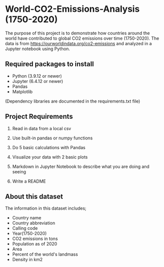 # World-CO2-Emissions-Analysis (1750-2020)

The purpose of this project is to demonstrate how countries around the world have contributed to global CO2 emissions over time (1750-2020). The data is from https://ourworldindata.org/co2-emissions and analyzed in a Jupyter notebook using Python.

## Required packages to install

- Python (3.9.12 or newer)
- Jupyter (6.4.12 or newer)
- Pandas
- Matplotlib

(Dependency libraries are documented in the requirements.txt file)

## Project Requirements

1. Read in data from a local csv

2. Use built-in pandas or numpy functions

3. Do 5 basic calculations with Pandas

4. Visualize your data with 2 basic plots

5. Markdown in Jupyter Notebook to describe what you are doing and seeing

6. Write a README

## About this dataset

The information in this dataset includes;

- Country name
- Country abbreviation
- Calling code
- Year(1750-2020)
- CO2 emissions in tons
- Population as of 2020
- Area
- Percent of the world's landmass
- Density in km2
